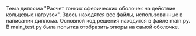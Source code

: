 Тема диплома "Расчет тонких сферических оболочек на действие кольцевых нагрузок".
Здесь находятся все файлы, использованные в написании диплома. Основной код решения находится в файле main.py. В main_test.py была попытка отобразить эпюры на самой оболочке. 
